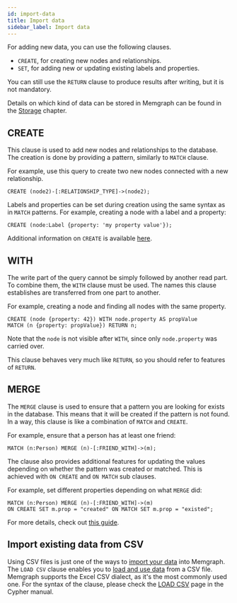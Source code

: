```yaml
---
id: import-data
title: Import data
sidebar_label: Import data
---
```


For adding new data, you can use the following clauses.

  * `CREATE`, for creating new nodes and relationships.
  * `SET`, for adding new or updating existing labels and properties.

You can still use the `RETURN` clause to produce results after writing, but it
is not mandatory.

Details on which kind of data can be stored in Memgraph can be found in the
[Storage](/memgraph/concepts/storage) chapter.

## CREATE

This clause is used to add new nodes and relationships to the database. The creation is
done by providing a pattern, similarly to `MATCH` clause.

For example, use this query to create two new nodes connected with a new relationship.

```cypher
CREATE (node2)-[:RELATIONSHIP_TYPE]->(node2);
```

Labels and properties can be set during creation using the same syntax as in
`MATCH` patterns. For example, creating a node with a label and a property:

```cypher
CREATE (node:Label {property: 'my property value'});
```

Additional information on `CREATE` is available [here](./clauses/create.md).


## WITH

The write part of the query cannot be simply followed by another read part. To
combine them, the `WITH` clause must be used. The names this clause establishes
are transferred from one part to another.

For example, creating a node and finding all nodes with the same property.

```cypher
CREATE (node {property: 42}) WITH node.property AS propValue
MATCH (n {property: propValue}) RETURN n;
```

Note that the `node` is not visible after `WITH`, since only `node.property` was
carried over.

This clause behaves very much like `RETURN`, so you should refer to features of
`RETURN`.

## MERGE

The `MERGE` clause is used to ensure that a pattern you are looking for exists
in the database. This means that it will be created if the pattern is not found.
In a way, this clause is like a combination of `MATCH` and `CREATE`.


For example, ensure that a person has at least one friend:

```cypher
MATCH (n:Person) MERGE (n)-[:FRIEND_WITH]->(m);
```

The clause also provides additional features for updating the values depending
on whether the pattern was created or matched. This is achieved with `ON CREATE`
and `ON MATCH` sub clauses.

For example, set different properties depending on what `MERGE` did:

```cypher
MATCH (n:Person) MERGE (n)-[:FRIEND_WITH]->(m)
ON CREATE SET m.prop = "created" ON MATCH SET m.prop = "existed";
```

For more details, check out [this guide](./clauses/merge.md).

## Import existing data from CSV

Using CSV files is just one of the ways to [import your
data](/docs/memgraph/import-data) into Memgraph. The `LOAD CSV` clause enables
you to [load and use data](/docs/memgraph/import-data/load-csv-clause) from a
CSV file. Memgraph supports the Excel CSV dialect, as it's the most commonly
used one. For the syntax of the clause, please check the [LOAD
CSV](/cypher-manual/clauses/load-csv) page in the Cypher manual.
